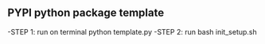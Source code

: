 ## PYPI python package template
 -STEP 1: run on terminal python template.py
 -STEP 2: run bash init_setup.sh 

